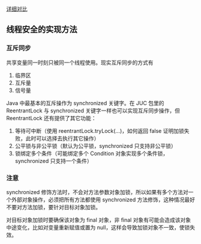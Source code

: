 [详细对比](https://www.cnblogs.com/jlutiger/p/10548291.html)
## 线程安全的实现方法

### 互斥同步
共享变量同一时刻只被同一个线程使用。现实互斥同步的方式有

1. 临界区
2. 互斥量
3. 信号量

Java 中最基本的互斥操作为 synchronized 关键字。在 JUC 包里的 ReentrantLock 与 synchronized 关键字一样也可以实现互斥同步操作，但 ReentrantLock 还有提供了其它功能：

1. 等待可中断（使用 reentrantLock.tryLock(...)，如何返回 false 证明加锁失败，此时可以选择去执行其它操作）
2. 公平锁与非公平锁（默认为公平锁，synchronized 只支持非公平锁）
3. 锁绑定多个条件（可能绑定多个 Condition 对象实现多个条件锁，synchronized 只支持一个条件）


### 注意

synchronized 修饰方法时，不会对方法参数对象加锁，所以如果有多个方法对一个外部对象操作，必须把所有方法都使用 synchronized 方法修饰，这种情况最好不要对方法加锁，要针对目标对象加锁。

对目标对象加锁时要确保该对象为 final 对象，非 final 对象有可能会造成该对象中途变化，比如对变量重新赋值或置为 null，这样会导致加锁对象不一致，使锁失效。